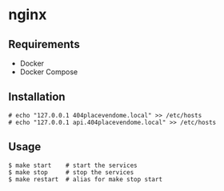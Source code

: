 # nginx

## Requirements

- Docker
- Docker Compose

## Installation

```console
# echo "127.0.0.1 404placevendome.local" >> /etc/hosts
# echo "127.0.0.1 api.404placevendome.local" >> /etc/hosts
```

## Usage

```console
$ make start    # start the services
$ make stop     # stop the services
$ make restart  # alias for make stop start
```

